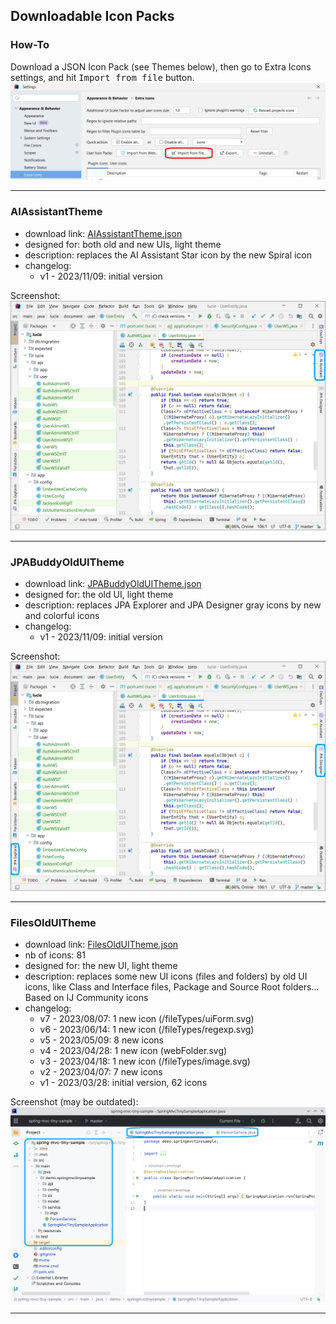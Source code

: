 ## Downloadable Icon Packs

### How-To

Download a JSON Icon Pack (see Themes below), then go to Extra Icons settings, and hit <kbd>Import from file</kbd> button.  
![Import from file Screenshot](media/import-user-icon-pack.png)

---

### AIAssistantTheme

- download link: [AIAssistantTheme.json](https://raw.githubusercontent.com/jonathanlermitage/intellij-extra-icons-plugin/master/themes/AIAssistantTheme.json)
- designed for: both old and new UIs, light theme
- description: replaces the AI Assistant Star icon by the new Spiral icon
- changelog:
    - v1 - 2023/11/09: initial version

Screenshot:  
![FilesOldUITheme Screenshot](media/AIAssistantTheme.png)

---

### JPABuddyOldUITheme

- download link: [JPABuddyOldUITheme.json](https://raw.githubusercontent.com/jonathanlermitage/intellij-extra-icons-plugin/master/themes/JPABuddyOldUITheme.json)
- designed for: the old UI, light theme
- description: replaces JPA Explorer and JPA Designer gray icons by new and colorful icons
- changelog:
  - v1 - 2023/11/09: initial version

Screenshot:  
![FilesOldUITheme Screenshot](media/JPABuddyOldUITheme.png)

---

### FilesOldUITheme

- download link: [FilesOldUITheme.json](https://raw.githubusercontent.com/jonathanlermitage/intellij-extra-icons-plugin/master/themes/FilesOldUITheme.json)
- nb of icons: <!--FilesOldUITheme_nbOfIcons_start-->81<!--FilesOldUITheme_nbOfIcons_end-->
- designed for: the new UI, light theme
- description: replaces some new UI icons (files and folders) by old UI icons, like Class and Interface files, Package and Source Root folders... Based on IJ Community icons
- changelog:
  - v7 - 2023/08/07: 1 new icon (/fileTypes/uiForm.svg)
  - v6 - 2023/06/14: 1 new icon (/fileTypes/regexp.svg)
  - v5 - 2023/05/09: 8 new icons
  - v4 - 2023/04/28: 1 new icon (webFolder.svg)
  - v3 - 2023/04/18: 1 new icon (/fileTypes/image.svg)
  - v2 - 2023/04/07: 7 new icons
  - v1 - 2023/03/28: initial version, 62 icons

Screenshot (may be outdated):  
![FilesOldUITheme Screenshot](media/FilesOldUITheme.png)

---

